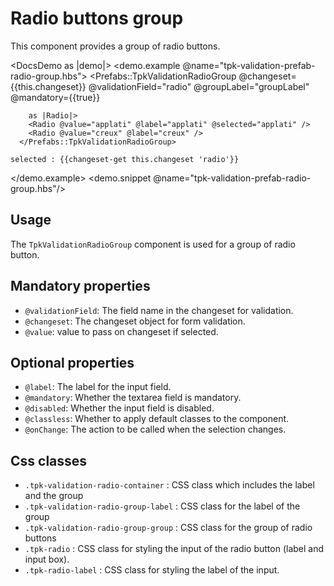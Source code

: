 # Radio buttons group

This component provides a group of radio buttons.

<DocsDemo as |demo|>
  <demo.example @name="tpk-validation-prefab-radio-group.hbs">
    <Prefabs::TpkValidationRadioGroup 
        @changeset={{this.changeset}} 
        @validationField="radio" 
        @groupLabel="groupLabel"
        @mandatory={{true}}
        
        as |Radio|>
        <Radio @value="applati" @label="applati" @selected="applati" />
        <Radio @value="creux" @label="creux" />
      </Prefabs::TpkValidationRadioGroup>

    selected : {{changeset-get this.changeset 'radio'}}
  </demo.example>
  <demo.snippet @name="tpk-validation-prefab-radio-group.hbs"/>
</DocsDemo>

## Usage

The `TpkValidationRadioGroup` component is used for a group of radio button. 

## Mandatory properties

- `@validationField`: The field name in the changeset for validation.
- `@changeset`: The changeset object for form validation.
- `@value`: value to pass on changeset if selected.

## Optional properties

- `@label`: The label for the input field.
- `@mandatory`: Whether the textarea field is mandatory.
- `@disabled`: Whether the input field is disabled.
- `@classless`: Whether to apply default classes to the component.
- `@onChange`: The action to be called when the selection changes. 

## Css classes

- `.tpk-validation-radio-container` : CSS class which includes the label and the group 
- `.tpk-validation-radio-group-label` : CSS class for the label of the group
- `.tpk-validation-radio-group-group` : CSS class for the group of radio buttons
- `.tpk-radio` : CSS class for styling the input of the radio button (label and input box).
- `.tpk-radio-label` : CSS class for styling the label of the input.